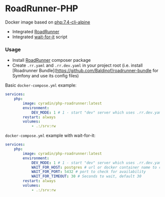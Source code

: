 # RoadRunner-PHP
Docker image based on [php:7.4-cli-alpine](https://hub.docker.com/_/php?tab=tags&page=1&name=7.4-cli-alpine)
* Integrated [RoadRunner](https://roadrunner.dev/)
* Integrated [wait-for-it](https://github.com/vishnubob/wait-for-it) script

### Usage
* Install [RoadRunner](https://github.com/spiral/roadrunner) composer package
* Create `.rr.yaml` and `.rr.dev.yaml` in your project root (i.e. install [Roadrunner Bundle](https://github.com/Baldinof/roadrunner-bundle for Symfony and use its config files)

Basic `docker-compose.yml` example:
```yaml
services:
    php:
        image: cyradin/php-roadrunner:latest
        environment:
            DEV_MODE: 1 # 1 - start "dev" server which uses .rr.dev.yaml, 0 - start "prod" server
        restart: always
        volumes:
            - .:/srv:rw
```
`docker-compose.yml` example with wait-for-it:
```yaml
services:
    php:
        image: cyradin/php-roadrunner:latest
        environment:
            DEV_MODE: 1 # 1 - start "dev" server which uses .rr.dev.yaml, 0 - start "prod" server
            WAIT_FOR_HOST: postgres # url or docker container name to check for availability
            WAIT_FOR_PORT: 5432 # port to check for availability
            WAIT_FOR_TIMEOUT: 30 # Seconds to wait, default 30
        restart: always
        volumes:
            - .:/srv:rw
```